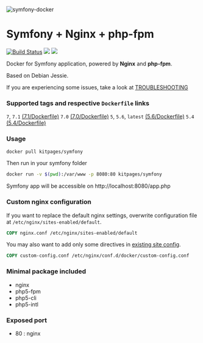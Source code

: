 ![symfony-docker](http://i.imgur.com/vc5ZVqL.png?2)

# Symfony + Nginx + php-fpm
[![Build Status](https://travis-ci.org/kibatic/symfony-docker.svg?branch=master)](https://travis-ci.org/kibatic/symfony-docker)
[![](https://images.microbadger.com/badges/image/kibatic/symfony:latest.svg)](https://microbadger.com/images/kibatic/symfony:latest "Get your own image badge on microbadger.com")
[![](https://images.microbadger.com/badges/version/kibatic/symfony:latest.svg)](https://microbadger.com/images/kibatic/symfony:latest "Get your own version badge on microbadger.com")


Docker for Symfony application, powered by **Nginx** and **php-fpm**.

Based on Debian Jessie.

If you are experiencing some issues, take a look at [TROUBLESHOOTING](TROUBLESHOOTING.md)

### Supported tags and respective `Dockerfile` links

`7`, `7.1` [(7.1/Dockerfile)](https://github.com/kibatic/symfony-docker/blob/master/7.1/Dockerfile)
`7.0` [(7.0/Dockerfile)](https://github.com/kibatic/symfony-docker/blob/master/7.0/Dockerfile)
`5`, `5.6`, `latest` [(5.6/Dockerfile)](https://github.com/kibatic/symfony-docker/blob/master/5.6/Dockerfile)
`5.4` [(5.4/Dockerfile)](https://github.com/kibatic/symfony-docker/blob/master/5.4/Dockerfile)

### Usage

```bash
docker pull kitpages/symfony
```

Then run in your symfony folder

```bash
docker run -v $(pwd):/var/www -p 8080:80 kitpages/symfony
```

Symfony app will be accessible on http://localhost:8080/app.php

### Custom nginx configuration

If you want to replace the default nginx settings, overwrite configuration file at `/etc/nginx/sites-enabled/default`.

```dockerfile
COPY nginx.conf /etc/nginx/sites-enabled/default
```

You may also want to add only some directives in [existing site config](config/vhost.conf#L5).

```dockerfile
COPY custom-config.conf /etc/nginx/conf.d/docker/custom-config.conf
```

### Minimal package included

* nginx
* php5-fpm
* php5-cli
* php5-intl

### Exposed port
* 80 : nginx
